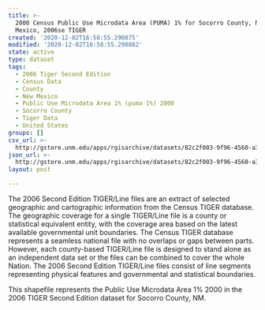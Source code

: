 ```yaml
---
title: >-
  2000 Census Public Use Microdata Area (PUMA) 1% for Socorro County, New
  Mexico, 2006se TIGER
created: '2020-12-02T16:58:55.290875'
modified: '2020-12-02T16:58:55.290882'
state: active
type: dataset
tags:
  - 2006 Tiger Second Edition
  - Census Data
  - County
  - New Mexico
  - Public Use Microdata Area 1% (puma 1%) 2000
  - Socorro County
  - Tiger Data
  - United States
groups: []
csv_url: >-
  http://gstore.unm.edu/apps/rgisarchive/datasets/82c2f003-9f96-4560-a33e-1888659d033e/tgr2006se_soco_puma1.derived.csv
json_url: >-
  http://gstore.unm.edu/apps/rgisarchive/datasets/82c2f003-9f96-4560-a33e-1888659d033e/tgr2006se_soco_puma1.derived.json
layout: post

---
```

The 2006 Second Edition TIGER/Line files are an extract of selected geographic and cartographic information from the Census TIGER database.  The geographic coverage for a single TIGER/Line file is a county or statistical equivalent entity, with the coverage area based on the latest available governmental unit boundaries. The Census TIGER database represents a seamless national file with no overlaps or gaps between parts.  However, each county-based TIGER/Line file is designed to stand alone as an independent data set or the files can be combined to cover the whole Nation.  The 2006 Second Edition  TIGER/Line files consist of line segments representing physical features and governmental and statistical boundaries.

This shapefile represents the Public Use Microdata Area 1% 2000 in the 2006 TIGER Second Edition dataset for Socorro County, NM.
